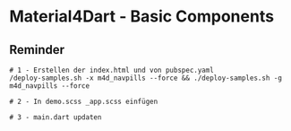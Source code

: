 # Material4Dart - Basic Components


## Reminder

    # 1 - Erstellen der index.html und von pubspec.yaml
    /deploy-samples.sh -x m4d_navpills --force && ./deploy-samples.sh -g m4d_navpills --force
    
    # 2 - In demo.scss _app.scss einfügen
    
    # 3 - main.dart updaten 
